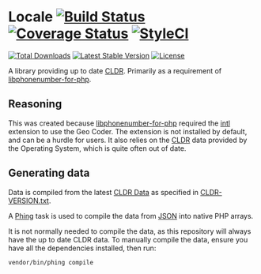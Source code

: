 # Locale [![Build Status](https://img.shields.io/travis/giggsey/Locale.svg?style=flat-square)](https://travis-ci.org/giggsey/Locale) [![Coverage Status](https://img.shields.io/coveralls/giggsey/Locale.svg?style=flat-square)](https://coveralls.io/r/giggsey/Locale) [![StyleCI](https://styleci.io/repos/24566760/shield)](https://styleci.io/repos/24566760)

[![Total Downloads](https://poser.pugx.org/giggsey/locale/downloads?format=flat-square)](https://packagist.org/packages/giggsey/locale) [![Latest Stable Version](https://poser.pugx.org/giggsey/locale/v/stable?format=flat-square)](https://packagist.org/packages/giggsey/locale) [![License](https://poser.pugx.org/giggsey/locale/license?format=flat-square)](https://packagist.org/packages/giggsey/locale)

A library providing up to date [CLDR](http://cldr.unicode.org/). Primarily as a requirement of [libphonenumber-for-php](https://github.com/giggsey/libphonenumber-for-php).

## Reasoning

This was created because [libphonenumber-for-php](https://github.com/giggsey/libphonenumber-for-php) required the [intl](http://php.net/intl) extension to use the Geo Coder. The extension is not installed by default, and can be a hurdle for users. It also relies on the [CLDR](http://cldr.unicode.org) data provided by the Operating System, which is quite often out of date.

## Generating data

Data is compiled from the latest [CLDR Data](http://cldr.unicode.org/) as specified in [CLDR-VERSION.txt](CLDR-VERSION.txt).

A [Phing](https://www.phing.info/) task is used to compile the data from [JSON](https://github.com/unicode-cldr/cldr-localenames-full) into native PHP arrays.

It is not normally needed to compile the data, as this repository will always have the up to date CLDR data.
To manually compile the data, ensure you have all the dependencies installed, then run:

```bash
vendor/bin/phing compile
```
